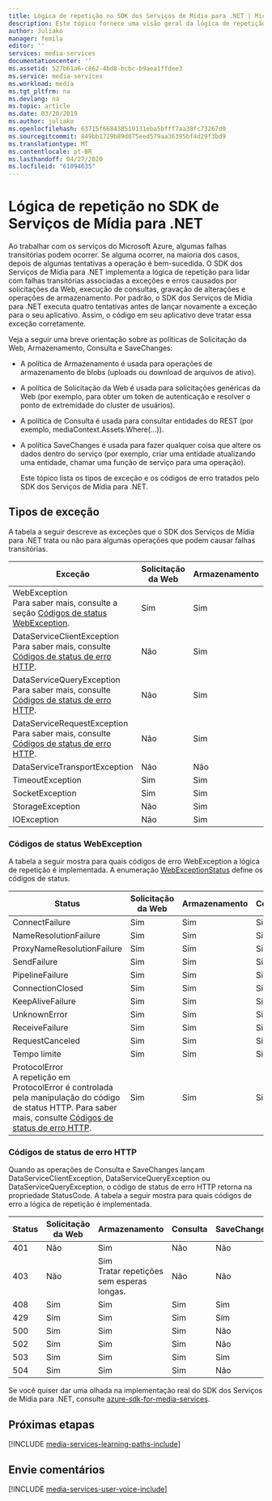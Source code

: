 ```yaml
---
title: Lógica de repetição no SDK dos Serviços de Mídia para .NET | Microsoft Docs
description: Este tópico fornece uma visão geral da lógica de repetição no SDK dos Serviços de Mídia para .NET.
author: Juliako
manager: femila
editor: ''
services: media-services
documentationcenter: ''
ms.assetid: 527b61a6-c862-4bd8-bcbc-b9aea1ffdee3
ms.service: media-services
ms.workload: media
ms.tgt_pltfrm: na
ms.devlang: na
ms.topic: article
ms.date: 03/20/2019
ms.author: juliako
ms.openlocfilehash: 63715f668438519131eba5bfff7aa38fc73267d0
ms.sourcegitcommit: 849bb1729b89d075eed579aa36395bf4d29f3bd9
ms.translationtype: MT
ms.contentlocale: pt-BR
ms.lasthandoff: 04/27/2020
ms.locfileid: "61094635"
---
```

# <a name="retry-logic-in-the-media-services-sdk-for-net"></a>Lógica de repetição no SDK de Serviços de Mídia para .NET  

Ao trabalhar com os serviços do Microsoft Azure, algumas falhas transitórias podem ocorrer. Se alguma ocorrer, na maioria dos casos, depois de algumas tentativas a operação é bem-sucedida. O SDK dos Serviços de Mídia para .NET implementa a lógica de repetição para lidar com falhas transitórias associadas a exceções e erros causados por solicitações da Web, execução de consultas, gravação de alterações e operações de armazenamento.  Por padrão, o SDK dos Serviços de Mídia para .NET executa quatro tentativas antes de lançar novamente a exceção para o seu aplicativo. Assim, o código em seu aplicativo deve tratar essa exceção corretamente.  

 Veja a seguir uma breve orientação sobre as políticas de Solicitação da Web, Armazenamento, Consulta e SaveChanges:  

* A política de Armazenamento é usada para operações de armazenamento de blobs (uploads ou download de arquivos de ativo).  
* A política de Solicitação da Web é usada para solicitações genéricas da Web (por exemplo, para obter um token de autenticação e resolver o ponto de extremidade do cluster de usuários).  
* A política de Consulta é usada para consultar entidades do REST (por exemplo, mediaContext.Assets.Where(...)).  
* A política SaveChanges é usada para fazer qualquer coisa que altere os dados dentro do serviço (por exemplo, criar uma entidade atualizando uma entidade, chamar uma função de serviço para uma operação).  
  
  Este tópico lista os tipos de exceção e os códigos de erro tratados pelo SDK dos Serviços de Mídia para .NET.  

## <a name="exception-types"></a>Tipos de exceção
A tabela a seguir descreve as exceções que o SDK dos Serviços de Mídia para .NET trata ou não para algumas operações que podem causar falhas transitórias.  

| Exceção | Solicitação da Web | Armazenamento | Consulta | SaveChanges |
| --- | --- | --- | --- | --- |
| WebException<br/>Para saber mais, consulte a seção [Códigos de status WebException](media-services-retry-logic-in-dotnet-sdk.md#WebExceptionStatus). |Sim |Sim |Sim |Sim |
| DataServiceClientException<br/> Para saber mais, consulte [Códigos de status de erro HTTP](media-services-retry-logic-in-dotnet-sdk.md#HTTPStatusCode). |Não |Sim |Sim |Sim |
| DataServiceQueryException<br/> Para saber mais, consulte [Códigos de status de erro HTTP](media-services-retry-logic-in-dotnet-sdk.md#HTTPStatusCode). |Não |Sim |Sim |Sim |
| DataServiceRequestException<br/> Para saber mais, consulte [Códigos de status de erro HTTP](media-services-retry-logic-in-dotnet-sdk.md#HTTPStatusCode). |Não |Sim |Sim |Sim |
| DataServiceTransportException |Não |Não |Sim |Sim |
| TimeoutException |Sim |Sim |Sim |Não |
| SocketException |Sim |Sim |Sim |Sim |
| StorageException |Não |Sim |Não |Não |
| IOException |Não |Sim |Não |Não |

### <a name="webexception-status-codes"></a><a name="WebExceptionStatus"></a> Códigos de status WebException
A tabela a seguir mostra para quais códigos de erro WebException a lógica de repetição é implementada. A enumeração [WebExceptionStatus](https://msdn.microsoft.com/library/system.net.webexceptionstatus.aspx) define os códigos de status.  

| Status | Solicitação da Web | Armazenamento | Consulta | SaveChanges |
| --- | --- | --- | --- | --- |
| ConnectFailure |Sim |Sim |Sim |Sim |
| NameResolutionFailure |Sim |Sim |Sim |Sim |
| ProxyNameResolutionFailure |Sim |Sim |Sim |Sim |
| SendFailure |Sim |Sim |Sim |Sim |
| PipelineFailure |Sim |Sim |Sim |Não |
| ConnectionClosed |Sim |Sim |Sim |Não |
| KeepAliveFailure |Sim |Sim |Sim |Não |
| UnknownError |Sim |Sim |Sim |Não |
| ReceiveFailure |Sim |Sim |Sim |Não |
| RequestCanceled |Sim |Sim |Sim |Não |
| Tempo limite |Sim |Sim |Sim |Não |
| ProtocolError <br/>A repetição em ProtocolError é controlada pela manipulação do código de status HTTP. Para saber mais, consulte [Códigos de status de erro HTTP](media-services-retry-logic-in-dotnet-sdk.md#HTTPStatusCode). |Sim |Sim |Sim |Sim |

### <a name="http-error-status-codes"></a><a name="HTTPStatusCode"></a> Códigos de status de erro HTTP
Quando as operações de Consulta e SaveChanges lançam DataServiceClientException, DataServiceQueryException ou DataServiceQueryException, o código de status de erro HTTP retorna na propriedade StatusCode.  A tabela a seguir mostra para quais códigos de erro a lógica de repetição é implementada.  

| Status | Solicitação da Web | Armazenamento | Consulta | SaveChanges |
| --- | --- | --- | --- | --- |
| 401 |Não |Sim |Não |Não |
| 403 |Não |Sim<br/>Tratar repetições sem esperas longas. |Não |Não |
| 408 |Sim |Sim |Sim |Sim |
| 429 |Sim |Sim |Sim |Sim |
| 500 |Sim |Sim |Sim |Não |
| 502 |Sim |Sim |Sim |Não |
| 503 |Sim |Sim |Sim |Sim |
| 504 |Sim |Sim |Sim |Não |

Se você quiser dar uma olhada na implementação real do SDK dos Serviços de Mídia para .NET, consulte [azure-sdk-for-media-services](https://github.com/Azure/azure-sdk-for-media-services/tree/dev/src/net/Client/TransientFaultHandling).

## <a name="next-steps"></a>Próximas etapas
[!INCLUDE [media-services-learning-paths-include](../../../includes/media-services-learning-paths-include.md)]

## <a name="provide-feedback"></a>Envie comentários
[!INCLUDE [media-services-user-voice-include](../../../includes/media-services-user-voice-include.md)]

